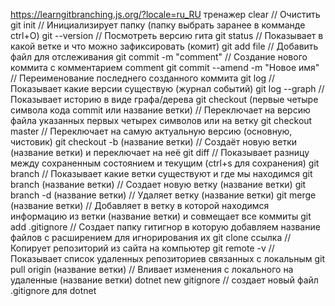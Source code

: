 https://learngitbranching.js.org/?locale=ru_RU тренажер
clear // Очистить
git init // Инициализирует папку (папку выбрать заранее в комманде ctrl+O)
git --version // Посмотреть версию гита
git status // Показывает в какой ветке и что можно зафиксировать (комит)
git add file // Добавить файл для отслеживания <file>
git commit -m "comment" // Создание нового коммита с комментарием comment
git commit --amend -m "Новое имя" // Переименование последнего созданного коммита
git log // Показывает какие версии существую (журнал событий)
git log --graph // Показывает историю в виде графа/дерева
git checkout (первые четыре символа кода commit или название ветки) // Переключает на версию файла указанных первых четырех символов или на ветку
git checkout master // Переключает на самую актуальную версию (основную, чистовик)
git checkout -b (название ветки) // Создаёт новую ветки (название ветки) и переключает на неё
git diff // Показывает разницу между сохраненным состоянием и текущим (ctrl+s для сохранения)
git branch // Показывает какие ветки существуют и где мы находимся
git branch (название ветки) // Создает новую ветку (название ветки)
git branch -d (название ветки) // Удаляет ветку (название ветки)
git merge (название ветки) // Добавляет в ветку в которой находимся информацию из ветки (название ветки) и совмещает все коммиты
git add .gitignore // Создает папку гитигнор в которую добавляем название файлов с расширением для игнорирования их
git clone ссылка // Копирует репозиторий из сайта на компьютер
git remote -v // Показывает список удаленных репозиториев связанных с локальным
git pull origin (название ветки) // Вливает изменения с локального на удаленные (название ветки)
dotnet new gitignore // создает новый файл .gitignore для dotnet